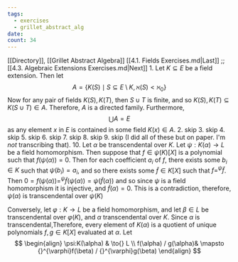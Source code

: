 ```yaml
---
tags:
  - exercises
  - grillet_abstract_alg
date:
count: 34
---
```

[[Directory]], [[Grillet Abstract Algebra]]
[[4.1. Fields Exercises.md|Last]] ;; [[4.3. Algebraic Extensions Exercises.md|Next]]
1. 
Let ${} K \subseteq E {}$ be a field extension. Then let
$$
A=\{K(S) \mid S \subseteq E \setminus K,\, \aleph(S)<\aleph_{0} \}
$$
Now for any pair of fields $K(S),\, K(T) {}$, then ${} S \cup T {}$ is finite, and so ${} K(S),\, K(T) \subseteq K(S \cup T) \in A {}$. Therefore, ${} A$ is a directed family. Furthermore, 
$$
\bigcup A=E
$$
as any element $x {}$ in ${} E$ is contained in some field ${} K(x) \in A {}$.
2. skip
3. skip
4. skip
5. skip
6. skip
7. skip
8. skip
9. skip
 (I did all of these but on paper. I'm *not* transcribing that).
 10. 
 Let $\alpha$ be transcendental over $K$. Let $\psi:K(\alpha)\to{}L {}$ be a field homomorphism. Then suppose that ${} f \in \psi(K)[X] {}$ is a polynomial such that ${} f(\psi(\alpha))=0 {}$. Then for each coefficient ${} a_{i} {}$ of ${} f$, there exists some ${} b_{i} \in K {}$ such that ${} \psi(b_{ i})=a_{i} {}$, and so there exists some ${} \tilde{f} \in K[X] {}$ such that ${} f=^{\psi}\tilde{f} {}$. Then ${} 0=f(\psi(\alpha))=^{\psi} \tilde{f}(\psi(\alpha))=\psi(\tilde{f}(\alpha)) {}$ and so since $\psi$ is a field homomorphism it is injective, and ${} \tilde{f}(\alpha)=0 {}$. This is a contradiction, therefore, $\psi(\alpha) {}$ is transcendental over ${} \psi(K) {}$

 Conversely, let ${} \varphi :K\to{}L {}$ be a field homomorphism, and let ${} \beta \in L {}$ be transcendental over ${} \varphi(K) {}$, and $\alpha$ transcendental over $K {}$. Since $\alpha {}$ is transcendental,Therefore, every element of ${} K(\alpha) {}$ is a quotient of unique polynomials ${} f,\, g \in K[X] {}$ evaluated at $\alpha {}$. Let 
$$
\begin{align}
 \psi:K(\alpha)  & \to{} L  \\
 f(\alpha) / g(\alpha)&  \mapsto {}^{\varphi}f(\beta) / {}^{\varphi}g(\beta)
 \end{align}
$$
